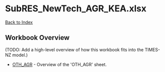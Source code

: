 # SubRES_NewTech_AGR_KEA.xlsx

[Back to Index](../../README.md)

## Workbook Overview

(TODO: Add a high-level overview of how this workbook fits into the TIMES-NZ model.)

- [OTH_AGR](OTH_AGR.md) - Overview of the 'OTH_AGR' sheet.
